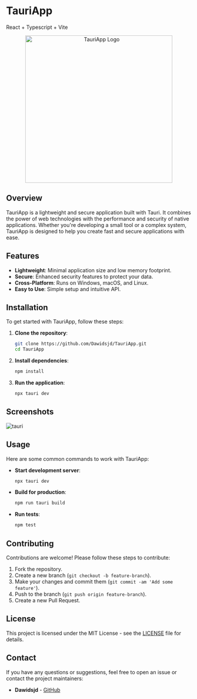 # TauriApp
React + Typescript + Vite

<div align="center">
<img src="https://github.com/Dawidsjd/TauriApp/assets/53567837/113d0245-401c-4608-9735-a1449cdf5cd4" alt="TauriApp Logo" width="400">
</div>

## Overview

TauriApp is a lightweight and secure application built with Tauri. It combines the power of web technologies with the performance and security of native applications. Whether you're developing a small tool or a complex system, TauriApp is designed to help you create fast and secure applications with ease.

## Features

- **Lightweight**: Minimal application size and low memory footprint.
- **Secure**: Enhanced security features to protect your data.
- **Cross-Platform**: Runs on Windows, macOS, and Linux.
- **Easy to Use**: Simple setup and intuitive API.

## Installation

To get started with TauriApp, follow these steps:

1. **Clone the repository**:
    ```bash
    git clone https://github.com/Dawidsjd/TauriApp.git
    cd TauriApp
    ```

2. **Install dependencies**:
    ```bash
    npm install
    ```

3. **Run the application**:
    ```bash
    npx tauri dev
    ```

## Screenshots

![tauri](https://github.com/Dawidsjd/TauriApp/assets/53567837/ae27f590-20a7-4bab-9435-0f30fefd5297)


## Usage

Here are some common commands to work with TauriApp:

- **Start development server**:
    ```bash
    npx tauri dev
    ```

- **Build for production**:
    ```bash
    npm run tauri build
    ```

- **Run tests**:
    ```bash
    npm test
    ```

## Contributing

Contributions are welcome! Please follow these steps to contribute:

1. Fork the repository.
2. Create a new branch (`git checkout -b feature-branch`).
3. Make your changes and commit them (`git commit -am 'Add some feature'`).
4. Push to the branch (`git push origin feature-branch`).
5. Create a new Pull Request.

## License

This project is licensed under the MIT License - see the [LICENSE](LICENSE) file for details.

## Contact

If you have any questions or suggestions, feel free to open an issue or contact the project maintainers:

- **Dawidsjd** - [GitHub](https://github.com/Dawidsjd)
